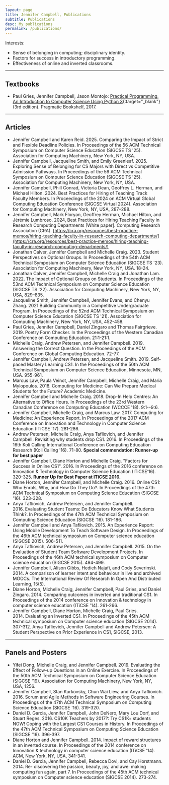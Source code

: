 ```yaml
---
layout: page
title: Jennifer Campbell, Publications
subtitle: Publications
desc: My publications
permalink: /publications/
---
```


Interests:  
- Sense of belonging in computing; disciplinary identity.
- Factors for success in introductory programming.  
- Effectiveness of online and inverted classrooms.

<!-- 
{::nomarkdown} 
<figure class="site-profile">
    <img src="{{ site.baseurl }}/assets/img/profile.png">
</figure>
{:/} -->

<!-- Neve aethere orbe hic *virginis trunco* in spreto diuque latarumque, mea? Ultima
sulcum antris conlapsosque potiere curvat Phasias superas adpulit vertex est
Elei est fumificisque, puniceo? Et dulcis me Argo precibus: haec blanditiae
[candida](http://murmure.org/.html). -->

---

## Textbooks

- Paul Gries, Jennifer Campbell, Jason Montojo: [Practical Programming, An Introduction to Computer Science Using Python 3](https://pragprog.com/book/gwpy2/practical-programming){:target="_blank"} (3rd edition). Pragmatic Bookshelf, 2017.


---

## Articles
- Jennifer Campbell and Karen Reid. 2025. Comparing the Impact of Strict and Flexible Deadline Policies. In Proceedings of the 56 ACM Technical Symposium on Computer Science Education (SIGCSE TS '25). Association for Computing Machinery, New York, NY, USA. 
- Jennifer Campbell, Jacqueline Smith, and Emily Greenleaf. 2025. Exploring Sense of Belonging for CS Majors with Direct vs Competitive Admission Pathways. In Proceedings of the 56 ACM Technical Symposium on Computer Science Education (SIGCSE TS '25). Association for Computing Machinery, New York, NY, USA. 
- Jennifer Campbell, Phill Conrad, Victoria Dean, Geoffrey L. Herman, and Michael Hilton. 2024. Best Practices for Hiring of Teaching Track Faculty Members. In Proceedings of the 2024 on ACM Virtual Global Computing Education Conference (SIGCSE Virtual 2024). Association for Computing Machinery, New York, NY, USA, 287–288.
- Jennifer Campbell, Mark Floryan, Geoffrey Herman, Michael Hilton, and Jérémie
Lumbroso. 2024, Best Practices for Hiring Teaching Faculty in Research Computing Departments [White paper]. Computing Research Association (CRA). [https://cra.org/resources/best-practice-memos/hiring-teaching-faculty-in-research-computing-departments/](https://cra.org/resources/best-practice-memos/hiring-teaching-faculty-in-research-computing-departments/)
- Jonathan Calver, Jennifer Campbell and Michelle Craig. 2023. Student Perspectives on Optional Groups. In Proceedings of the 54th ACM Technical Symposium on Computer Science Education (SIGCSE TS '23). Association for Computing Machinery, New York, NY, USA. 18-24.
- Jonathan Calver, Jennifer Campbell, Michelle Craig and Jonathan Lam. 2022. The Impact of Optional Groups on Students. In Proceedings of the 53nd ACM Technical Symposium on Computer Science Education (SIGCSE TS '22). Association for Computing Machinery, New York, NY, USA, 829–835.
- Jacqueline Smith, Jennifer Campbell, Jennifer Evans, and Chenyu Zhang. 2021 Building Community in a Competitive Undergraduate Program. In Proceedings of the 52nd ACM Technical Symposium on Computer Science Education (SIGCSE TS '21). Association for Computing Machinery, New York, NY, USA, 452-458.
- Paul Gries, Jennifer Campbell, Daniel Zingaro and Thomas Fairgrieve. 2019. Poetry Form Checker. In the Proceedings of the Western Canadian Conference on Computing Education. 21:1-21:1. 
- Michelle Craig, Andrew Petersen, and Jennifer Campbell. 2019. Answering the Correct Question. In the Proceedings of the ACM Conference on Global Computing Education. 72-77. 
- Jennifer Campbell, Andrew Petersen, and Jacqueline Smith. 2019. Self-paced Mastery Learning CS1. In the Proceedings of the 50th ACM Technical Symposium on Computer Science Education, Minnesota, MN, USA. 955-961.
- Marcus Law, Paula Veinot, Jennifer Campbell, Michelle Craig, and Maria Mylopoulos. 2018. Computing for Medicine: Can We Prepare Medical Students for the Future? Academic Medicine.
- Jennifer Campbell and Michelle Craig. 2018. Drop-In Help Centres: An Alternative to Office Hours. In Proceedings of the 23rd Western Canadian Conference on Computing Education (WCCCE '18). 9:1--9:6.
- Jennifer Campbell, Michelle Craig, and Marcus Law. 2017. Computing for Medicine: An Experience Report. In Proceedings of the 2017 ACM Conference on Innovation and Technology in Computer Science Education (ITiCSE '17). 281-286.
- Andrew Petersen, Michelle Craig, Anya Tafliovich, and Jennifer Campbell. Revisiting why students drop CS1. 2016. In Proceedings of the 16th Koli Calling International Conference on Computing Education Research (Koli Calling '16). 71-80. **Special commendation: Runner-up for best paper** 
- Jennifer Campbell, Diane Horton and Michelle Craig. "Factors for Success in Online CS1". 2016. In Proceedings of the 2016 conference on Innovation & Technology in Computer Science Education (ITiCSE’16). 320-325. **Runner Up for Best Paper at ITiCSE 2016.**
- Diane Horton, Jennifer Campbell, and Michelle Craig. 2016. Online CS1: Who Enrols, Why, and How Do They Do?. In Proceedings of the 47th ACM Technical Symposium on Computing Science Education (SIGCSE '16). 323-328.
- Anya Tafliovich, Andrew Petersen, and Jennifer Campbell. 2016. Evaluating Student Teams: Do Educators Know What Students Think?. In Proceedings of the 47th ACM Technical Symposium on Computing Science Education (SIGCSE '16). 181-186.
- Jennifer Campbell and Anya Tafliovich. 2015. An Experience Report: Using Mobile Development To Teach Software Design. In Proceedings of the 46th ACM technical symposium on Computer science education (SIGCSE 2015). 506-511.
- Anya Tafliovich, Andrew Petersen, and Jennifer Campbell. 2015. On the Evaluation of Student Team Software Development Projects. In Proceedings of the 46th ACM technical symposium on Computer science education (SIGCSE 2015). 494-499.
- Jennifer Campbell, Alison Gibbs, Hedieh Najafi, and Cody Severinski. 2014. A comparison of learner intent and behaviour in live and archived MOOCs. The International Review Of Research In Open And Distributed Learning, 15(5).
- Diane Horton, Michelle Craig, Jennifer Campbell, Paul Gries, and Daniel Zingaro. 2014. Comparing outcomes in inverted and traditional CS1. In Proceedings of the 2014 conference on Innovation & technology in computer science education (ITiCSE '14). 261-266.
- Jennifer Campbell, Diane Horton, Michelle Craig, Paul Gries. 2014. Evaluating an Inverted CS1. In Proceedings of the 45th ACM technical symposium on Computer science education (SIGCSE 2014). 307-312.
Anya Tafliovich, Jennifer Campbell and Andrew Petersen: A Student Perspective on Prior Experience in CS1, SIGCSE, 2013.

---

## Panels and Posters

- Yifei Dong, Michelle Craig, and Jennifer Campbell. 2019. Evaluating the Effect of Follow-up Questions in an Online Exercise. In Proceedings of the 50th ACM Technical Symposium on Computer Science Education (SIGCSE '19). Association for Computing Machinery, New York, NY, USA, 1256. 
- Jennifer Campbell, Stan Kurkovsky, Chun Wai Liew, and Anya Tafliovich. 2016. Scrum and Agile Methods in Software Engineering Courses. In Proceedings of the 47th ACM Technical Symposium on Computing Science Education (SIGCSE '16). 319-320.
- Daniel D. Garcia, Jennifer Campbell, John DeNero, Mary Lou Dorf, and Stuart Reges. 2016. CS10K Teachers by 2017?: Try CS1K+ students NOW! Coping with the Largest CS1 Courses in History. In Proceedings of the 47th ACM Technical Symposium on Computing Science Education (SIGCSE '16). 396-397.
- Diane Horton and Jennifer Campbell. 2014. Impact of reward structures in an inverted course. In Proceedings of the 2014 conference on Innovation & technology in computer science education (ITiCSE '14). ACM, New York, NY, USA, 341-341.
- Daniel D. Garcia, Jennifer Campbell, Rebecca Dovi, and Cay Horstmann. 2014. Re- discovering the passion, beauty, joy, and awe: making computing fun again, part 7. In Proceedings of the 45th ACM technical symposium on Computer science education (SIGCSE 2014). 273-274.


